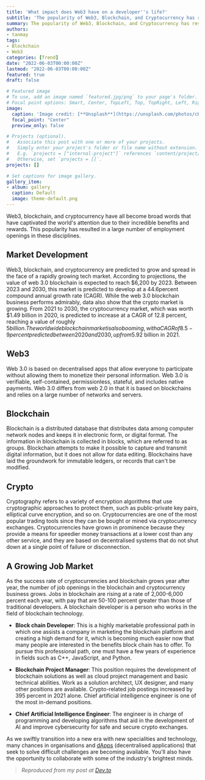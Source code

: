 ```yaml
---
title: 'What impact does Web3 have on a developer''s life?'
subtitle: 'The popularity of Web3, Blockchain, and Cryptocurrency has resulted in a large number of job openings in these disciplines.'
summary: The popularity of Web3, Blockchain, and Cryptocurrency has resulted in a large number of job openings in these disciplines.
authors:
- tanmay
tags:
- Blockchain
- Web3
categories: [Trend]
date: "2022-06-03T00:00:00Z"
lastmod: "2022-06-03T00:00:00Z"
featured: true
draft: false

# Featured image
# To use, add an image named `featured.jpg/png` to your page's folder.
# Focal point options: Smart, Center, TopLeft, Top, TopRight, Left, Right, BottomLeft, Bottom, BottomRight
image:
  caption: 'Image credit: [**Unsplash**](https://unsplash.com/photos/cHMWByk5vE8)'
  focal_point: "Center"
  preview_only: false

# Projects (optional).
#   Associate this post with one or more of your projects.
#   Simply enter your project's folder or file name without extension.
#   E.g. `projects = ["internal-project"]` references `content/project/deep-learning/index.md`.
#   Otherwise, set `projects = []`.
projects: [] 

# Set captions for image gallery.
gallery_item:
- album: gallery
  caption: Default
  image: theme-default.png
---
```


Web3, blockchain, and cryptocurrency have all become broad words that have captivated the world's attention due to their incredible benefits and rewards. This popularity has resulted in a large number of employment openings in these disciplines.

## Market Development

Web3, blockchain, and cryptocurrency are predicted to grow and spread in the face of a rapidly growing tech market. According to projections, the value of web 3.0 blockchain is expected to reach $6,200 by 2023. Between 2023 and 2030, this market is predicted to develop at a 44.6percent compound annual growth rate (CAGR). While the web 3.0 blockchain business performs admirably, data also show that the crypto market is growing. From 2021 to 2030, the cryptocurrency market, which was worth $1.49 billion in 2020, is predicted to increase at a CAGR of 12.8 percent, reaching a value of roughly $5 billion. The worldwide blockchain market is also booming, with a CAGR of 8.5-9 percent predicted between 2020 and 2030, up from$5.92 billion in 2021.

## Web3

Web 3.0 is based on decentralised apps that allow everyone to participate without allowing them to monetize their personal information. Web 3.0 is verifiable, self-contained, permissionless, stateful, and includes native payments. Web 3.0 differs from web 2.0 in that it is based on blockchains and relies on a large number of networks and servers.

## Blockchain

Blockchain is a distributed database that distributes data among computer network nodes and keeps it in electronic form, or digital format. The information in blockchain is collected in blocks, which are referred to as groups. Blockchain attempts to make it possible to capture and transmit digital information, but it does not allow for data editing. Blockchains have laid the groundwork for immutable ledgers, or records that can't be modified.

## Crypto

Cryptography refers to a variety of encryption algorithms that use cryptographic approaches to protect them, such as public-private key pairs, elliptical curve encryption, and so on. Cryptocurrencies are one of the most popular trading tools since they can be bought or mined via cryptocurrency exchanges. Cryptocurrencies have grown in prominence because they provide a means for speedier money transactions at a lower cost than any other service, and they are based on decentralised systems that do not shut down at a single point of failure or disconnection.

## A Growing Job Market

As the success rate of cryptocurrencies and blockchain grows year after year, the number of job openings in the blockchain and cryptocurrency business grows. Jobs in blockchain are rising at a rate of 2,000-6,000 percent each year, with pay that are 50-100 percent greater than those of traditional developers. A blockchain developer is a person who works in the field of blockchain technology.

* **Block chain Developer**: This is a highly marketable professional path in which one assists a company in marketing the blockchain platform and creating a high demand for it, which is becoming much easier now that many people are interested in the benefits block chain has to offer. To pursue this professional path, one must have a few years of experience in fields such as C++, JavaScript, and Python.

* **Blockchain Project Manager**: This position requires the development of blockchain solutions as well as cloud project management and basic technical abilities. Work as a solution architect, UX designer, and many other positions are available. Crypto-related job postings increased by 395 percent in 2021 alone. Chief artificial intelligence engineer is one of the most in-demand positions.

* **Chief Artificial Intelligence Engineer**: The engineer is in charge of programming and developing algorithms that aid in the development of AI and improve cybersecurity for safe and secure crypto exchanges.

As we swiftly transition into a new era with new specialities and technology, many chances in organisations and [dApps](https://www.investopedia.com/terms/d/decentralized-applications-dapps.asp) (decentralised applications) that seek to solve difficult challenges are becoming available. You'll also have the opportunity to collaborate with some of the industry's brightest minds.

> *Reproduced from my post at [Dev.to](https://dev.to/tanmaychk/what-impact-does-web3-have-on-your-developer-life-1109)*
